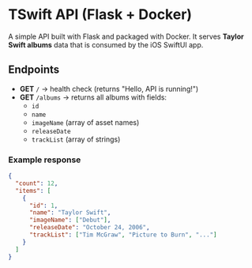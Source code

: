 # TSwift API (Flask + Docker)

A simple API built with Flask and packaged with Docker. It serves **Taylor Swift albums** data that is consumed by the iOS SwiftUI app.

## Endpoints
- **GET** `/` → health check (returns "Hello, API is running!")  
- **GET** `/albums` → returns all albums with fields:  
  - `id`  
  - `name`  
  - `imageName` (array of asset names)  
  - `releaseDate`  
  - `trackList` (array of strings)  

### Example response
```json
{
  "count": 12,
  "items": [
    {
      "id": 1,
      "name": "Taylor Swift",
      "imageName": ["Debut"],
      "releaseDate": "October 24, 2006",
      "trackList": ["Tim McGraw", "Picture to Burn", "..."]
    }
  ]
}



